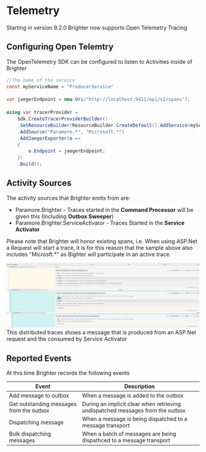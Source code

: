 # Telemetry

Starting in version 9.2.0 Brighter now supports Open Telemetry Tracing

## Configuring Open Telemtry

The OpenTelemetry SDK can be configured to listen to Activities inside of Brighter

```csharp
//The name of the service
const myServiceName = "ProducerService"

var jaegerEndpoint = new Uri("http://localhost:9411/api/v2/spans");

using var tracerProvider = 
    Sdk.CreateTracerProviderBuilder()
    .SetResourceBuilder(ResourceBuilder.CreateDefault().AddService(myServiceName))
    .AddSource("Paramore.*", "Microsoft.*")
    .AddJaegerExporter(o =>
    {
        o.Endpoint = jaegerEndpoint;
    })
    .Build();
```

## Activity Sources

The activity sources that Brighter emits from are:
  * Paramore.Brighter - Traces started in the **Command Processor** will be given this (Including **Outbox Sweeper**)
  * Paramore.Brighter.ServiceActivator - Traces Started in the **Service Activator**

Please note that Brighter will honor existing spans, i.e. When using ASP.Net a Request will start a trace, it is for this reason that the sample above also includes "Microsft.*" as Bighter will participate in an active trace.

![Distributed Trace](_static/images/DistributedTracingFromASP.png)
This distributed traces shows a message that is produced from an ASP.Net request and the consumed by Service Activator

## Reported Events

At this time Brighter records the following events

| Event                                      | Description |
| ------------------------------------------ | ----------- |
| Add message to outbox                      | When a message is added to the outbox |
| Get outstanding messages from the outbox   | During an implicit clear when retrieving undispatched messages from the outbox |
| Dispatching message | When a message is being dispatched to a message transport |
| Bulk dispatching messages | When a batch of messages are being dispathced to a message transport |